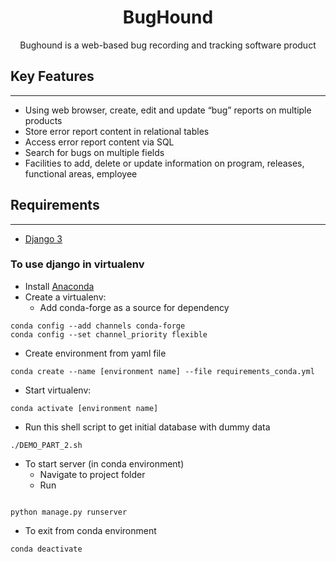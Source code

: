 <center> <h1> BugHound </h1>

Bughound is a web-based bug recording and tracking software product

</center>

## Key Features

---

- Using web browser, create, edit and update “bug” reports on multiple products
- Store error report content in relational tables
- Access error report content via SQL
- Search for bugs on multiple fields
- Facilities to add, delete or update information on program, releases, functional areas, employee

## Requirements

---

- [Django 3](https://docs.djangoproject.com/en/3.0/intro/install/)

### To use django in virtualenv

- Install [Anaconda](https://docs.anaconda.com/anaconda/install/)
- Create a virtualenv:
  - Add conda-forge as a source for dependency

```{.python}
conda config --add channels conda-forge
conda config --set channel_priority flexible

```

- Create environment from yaml file

```{.python}
conda create --name [environment name] --file requirements_conda.yml
```

- Start virtualenv:

```{.python}
conda activate [environment name]
```

- Run this shell script to get initial database with dummy data

```
./DEMO_PART_2.sh
```

- To start server (in conda environment)
  - Navigate to project folder
  - Run

```{.python}

python manage.py runserver
```

- To exit from conda environment

```{.python}
conda deactivate
```
